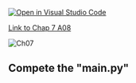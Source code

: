 [![Open in Visual Studio Code](https://classroom.github.com/assets/open-in-vscode-c66648af7eb3fe8bc4f294546bfd86ef473780cde1dea487d3c4ff354943c9ae.svg)](https://classroom.github.com/online_ide?assignment_repo_id=8862311&assignment_repo_type=AssignmentRepo)

[Link to Chap 7 A08](https://docs.google.com/presentation/d/16Lg15We_18LVyquswkjr61CDRxR3O9uaTISKX7v8thc/edit#slide=id.g15f81e1de2f_0_26)

![Ch07](https://nimbus-screenshots.s3.amazonaws.com/s/ad46d415ae8debad90bf1efc9d1f86a3.png)

## Compete the "main.py"


